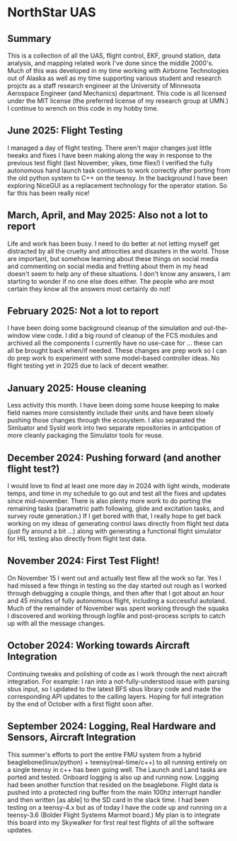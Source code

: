 # NorthStar UAS

## Summary

This is a collection of all the UAS, flight control, EKF, ground station, data analysis, and mapping related work I've done since the middle 2000's.  Much of this was developed in my time working with Airborne Technologies out of Alaska as well as my time supporting various student and research projcts as a staff research engineer at the University of Minnesota Aerospace Engineer (and Mechanics) department.  This code is all licensed under the MIT license (the preferred license of my research group at UMN.) I continue to wrench on this code in my hobby time.

## June 2025: Flight Testing

I managed a day of flight testing.  There aren't major changes just little tweaks and fixes I have been making along the way in response to the previous test flight (last November, yikes, time flies!) I verified the fully autonomous hand launch task continues to work correctly after porting from the old python system to C++ on the teensy.  In the background I have been exploring NiceGUI as a replacement technology for the operator station.  So far this has been really nice!

## March, April, and May 2025: Also not a lot to report

Life and work has been busy.  I need to do better at not letting myself get distracted by all the cruelty and attrocities and disasters in the world.  Those are important, but somehow learning about these things on social media and commenting on social media and fretting about them in my head doesn't seem to help any of these situations.  I don't know any answers, I am starting to wonder if no one else does either.  The people who are most certain they know all the answers most certainly do not!

## February 2025: Not a lot to report

I have been doing some background cleanup of the simulation and out-the-window view code.  I did a big round of cleanup of the FCS modules and archived all the components I currently have no use-case for ... these can all be brought back when/if needed.  These changes are prep work so I can do prep work to experiment with some model-based controller ideas.  No flight testing yet in 2025 due to lack of decent weather.

## January 2025: House cleaning

Less activity this month.  I have been doing some house keeping to make field names more consistently include their units and have been slowly pushing those changes through the ecosystem.  I also separated the Simluator and SysId work into two separate repositories in anticipation of more cleanly packaging the Simulator tools for reuse.

## December 2024: Pushing forward (and another flight test?)

I would love to find at least one more day in 2024 with light winds, moderate temps, and time in my schedule to go out and test all the fixes and updates since mid-november.  There is also plenty more work to do porting the remaining tasks (parametric path following, glide and excitation tasks, and survey route generation.)  If I get bored with that, I really hope to get back working on my ideas of generating control laws directly from flight test data (just fly around a bit ...) along with generating a functional flight simulator for HIL testing also directly from flight test data.

## November 2024: First Test Flight!

On November 15 I went out and actually test flew all the work so far.  Yes I had missed a few things in testing so the day started out rough as I worked through debugging a couple things, and then after that I got about an hour and 45 minutes of fully autonomous flight, including a successful autoland.  Much of the remainder of November was spent working through the squaks I discovered and working through logfile and post-process scripts to catch up with all the message changes.

## October 2024: Working towards Aircraft Integration

Continuing tweaks and polishing of code as I work through the next aircraft integration.  For example: I ran into a not-fully-understood issue with parsing sbus input, so I updated to the latest BFS sbus library code and made the corresponding API updates to the calling layers. Hoping for full integration by the end of October with a first flight soon after.

## September 2024: Logging, Real Hardware and Sensors, Aircraft Integration

This summer's efforts to port the entire FMU system from a hybrid beaglebone(linux/python) + teensy(real-time/c++) to all running entirely on a single teensy in c++ has been going well.  The Launch and Land tasks are ported and tested.  Onboard logging is also up and running now.  Logging had been another function that resided on the beaglebone.  Flight data is pushed into a protected ring buffer from the main 100hz interrupt handler and then written [as able] to the SD card in the slack time.  I had been testing on a teensy-4.x but as of today I have the code up and running on a teensy-3.6 (Bolder Flight Systems Marmot board.)  My plan is to integrate this board into my Skywalker for first real test flights of all the software updates.
